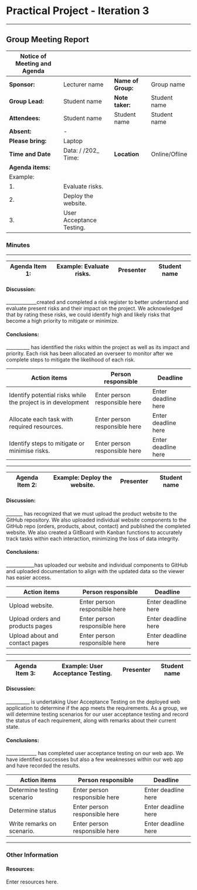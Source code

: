 # Practical Project - Iteration 3
---

## Group Meeting Report

| Notice of Meeting and Agenda |                     |                       |                   |
|------------------------------|---------------------|-----------------------|-------------------|
| **Sponsor:**                 |     Lecturer name      | **Name of Group:**    |     Group name      |
| **Group Lead:**              |     Student name     | **Note taker:**       |     Student name    |
| **Attendees:**               | Student name           | Student name          | Student name        |
| **Absent:**                  | -                   |                       |                   |
| **Please bring:**            | Laptop              |                       |                   |
| **Time and Date**            | Data:   /  /202_ Time:    | **Location**          | Online/Ofline |
| **Agenda items:**      
| Example:     
| 1.                           |Evaluate risks.     |               |                   |
| 2.                           |Deploy the website.    |         |                   |
| 3.                           |User Acceptance Testing.|                 |                   |

### Minutes
---

| Agenda Item 1:|**Example: Evaluate risks.**|Presenter|**Student name**|
|---------------|------------------------|---------|----------------| 


#### Discussion:
_____________created and completed a risk register to better understand and evaluate present risks and their impact on the project. We acknowledged that by rating these risks, we could identify high and likely risks that become a high priority to mitigate or minimize. 
#### Conclusions:
__________ has identified the risks within the project as well as its impact and priority. Each risk has been allocated an overseer to monitor after we complete steps to mitigate the likelihood of each risk.


|     Action items                   | Person responsible | Deadline   |
|------------------------------------|--------------------|------------|
| Identify potential risks while the project is in development|Enter person responsible here|Enter deadline here|
| Allocate each task with required resources.    |Enter person responsible here|Enter deadline here|
| Identify steps to mitigate or minimise risks.   |Enter person responsible here|Enter deadline here|

---

| Agenda Item 2:|**Example: Deploy the website.**|Presenter|**Student name**|
|---------------|------------------------|---------|--------------| 


#### Discussion:
_______ has recognized that we must upload the product website to the GitHub repository. We also uploaded individual website components to the GitHub repo (orders, products, about, contact) and published the completed website. We also created a GitBoard with Kanban functions to accurately track tasks within each interaction, minimizing the loss of data integrity.
#### Conclusions:
____________has uploaded our website and individual components to GitHub and uploaded documentation to align with the updated data so the viewer has easier access.

|     Action items                   | Person responsible  | Deadline   |
|------------------------------------|---------------------|------------|
| Upload website.  |Enter person responsible here|Enter deadline here|
| Upload orders and products pages  |Enter person responsible here|Enter deadline here|
| Upload about and contact pages     |Enter person responsible here|Enter deadline here|

---

| Agenda Item 3:|**Example: User Acceptance Testing.**|Presenter|**Student name**|
|---------------|------------------------------|---------|--------------| 

#### Discussion:
 __________ is undertaking User Acceptance Testing on the deployed web application to determine if the app meets the requirements. As a group, we will determine testing scenarios for our user acceptance testing and record the status of each requirement, along with remarks about their current state.
#### Conclusions:
_____________ has completed user acceptance testing on our web app. We have identified successes but also a few weaknesses within our web app and have recorded the results.

| Action items                                                       | Person responsible |  Deadline  |
|----------------------------------------------------------------------------|------------|------------|
| Determine testing scenario |Enter person responsible here|Enter deadline here|
| Determine status   |Enter person responsible here|Enter deadline here|
| Write remarks on scenario. |Enter person responsible here|Enter deadline here|

---

### Other Information

#### Resources:
Enter resources here.

